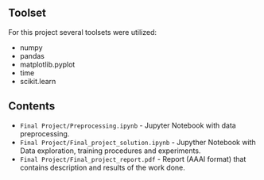 ## Toolset
For this project several toolsets were utilized:
- numpy
- pandas
- matplotlib.pyplot
- time
- scikit.learn

## Contents
- `Final Project/Preprocessing.ipynb` - Jupyter Notebook with data preprocessing.
- `Final Project/Final_project_solution.ipynb` - Jupyther Notebook with Data exploration, training procedures and experiments.
- `Final Project/Final_project_report.pdf` - Report (AAAI format) that contains description and results of the work done.
